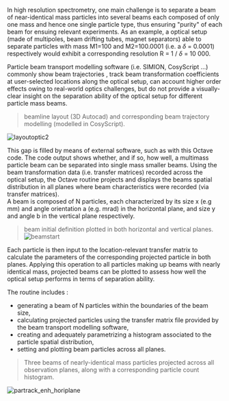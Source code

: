 In high resolution spectrometry, one main challenge is to separate a beam of near-identical mass particles into several beams each composed of only one mass and hence one single particle type, thus ensuring "purity" of each beam for ensuing relevant experiments.
As an example, a optical setup (made of multipoles, beam drifting tubes, magnet separators) able to separate particles with mass M1=100 and M2=100.0001 (i.e. a $\delta$ = 0.0001) respectively would exhibit a corresponding resolution R = 1 / $\delta$ = 10 000.

Particle beam transport modelling software (i.e. SIMION, CosyScript ...) commonly show beam trajectories , track beam transformation coefficients at user-selected locations along the optical setup, can account higher order effects owing to real-world optics challenges, but do not provide a visually-clear insight on the separation ability of the optical setup for different particle mass beams. 

> beamline layout (3D Autocad) and corresponding beam trajectory modelling (modelled in CosyScript).     
      
![layoutoptic2](https://user-images.githubusercontent.com/126000617/220473800-5e5050ef-093c-494b-91ca-4d4fc37dbc20.png)


This gap is filled by means of external software, such as with this Octave code. The code output shows whether, and if so, how well, a multimass particle beam can be separated into single mass smaller beams. Using the beam transformation data (i.e. transfer matrices) recorded across the optical setup, the Octave routine projects and displays the beams spatial distribution in all planes where beam characteristics were recorded (via transfer matrices).       
A beam is composed of N particles, each characterized by its size x (e.g mm) and angle orientation a (e.g. mrad) in the horizontal plane, and size y and angle b in the vertical plane respectively.

> beam initial definition plotted in both horizontal and vertical planes.
![beamstart](https://user-images.githubusercontent.com/126000617/220470657-c73feaa1-bce4-4610-9f18-399615f7f661.png)


Each particle is then input to the location-relevant transfer matrix to calculate the parameters of the corresponding projected particle in both planes. Applying this operation to all particles making up beams with nearly identical mass, projected beams can be plotted to assess how well the optical setup performs in terms of separation ability.

The routine includes :
+ generating a beam of N particles within the boundaries of the beam size,
+ calculating projected particles using the transfer matrix file provided by the beam transport modelling software,
+ creating and adequately parametrizing a histogram associated to the particle spatial distribution,
+ setting and plotting beam particles across all planes.


> Three beams of nearly-identical mass particles projected across all observation planes, along with a corresponding particle count histogram.    
      
![partrack_enh_horiplane](https://user-images.githubusercontent.com/126000617/222761048-fbfbc6c2-f85b-40b5-a097-b44310533fd7.png)

